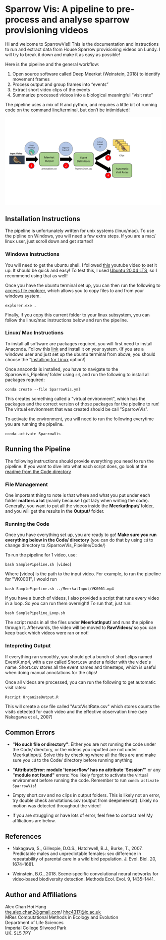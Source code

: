 # Sparrow Vis: A pipeline to pre-process and analyse sparrow provisioning videos

Hi and welcome to SparrowVis!! This is the documentation and instructions to run and extract data from House Sparrow provisioning videos on Lundy. I will try to break it down and make it as easy as possible!

Here is the pipeline and the general workflow:
1. Open source software called Deep Meerkat (Weinstein, 2018) to identify movement frames
2. Process output and group frames into “events”
3. Extract short video clips of the events
4. Summarize processed videos into a biological meaningful “visit rate”

The pipeline uses a mix of R and python, and requires a little bit of running code on the command line/terminal, but don’t be intimidated!

![Figures](/Graphics/DocumentationGraphic.png)

## Installation Instructions
The pipeline is unfortunately written for unix systems (linux/mac). To use the pipline on Windows, you will need a few extra steps. If you are a mac/ linux user, just scroll down and get started!

### Windows Instructions
You will need to get the ubuntu shell. I followed [this](https://www.youtube.com/watch?v=X-DHaQLrBi8&t) youtube video to set it up. It should be quick and easy! To test this, I used [Ubuntu 20.04 LTS](https://www.microsoft.com/en-us/p/ubuntu-2004-lts/9n6svws3rx71?activetab=pivot:overviewtab), so I recommend using that as well!

Once you have the ubuntu terminal set up, you can then run the following to [access file explorer](https://devblogs.microsoft.com/commandline/whats-new-for-wsl-in-windows-10-version-1903/), which allows you to copy files to and from your windows system.

```
explorer.exe .
```

Finally, if you copy this current folder to your linux subsystem, you can follow the linux/mac instructions below and run the pipeline.

### Linux/ Mac Instructions
To install all software are packages required, you will first need to install Anaconda. Follow this [link](https://docs.anaconda.com/anaconda/install/index.html) and install it on your system. (If you are a windows user and just set up the ubuntu terminal from above, you should choose the "[Installing for Linux](https://docs.anaconda.com/anaconda/install/linux/) option!)

Once anaconda is installed, you have to navigate to the SparrowVis_Pipeline/ folder using `cd`, and run the following to install all packages required:

```
conda create --file SparrowVis.yml
```
This creates something called a "virtual environment", which has the packages and the correct version of those packages for the pipeline to run! The virtual environment that was created should be call "SparrowVis".

To activate the environment, you will need to run the following everytime you are running the pipeline.
```
conda activate SparrowVis
```

## Running the Pipeline
The following instructions should provide everything you need to run the pipeline. If you want to dive into what each script does, go look at the [readme from the Code directory](https://github.com/alexhang212/SparrowVis_Pipeline/tree/master/Code#readme)


### File Management
One important thing to note is that where and what you put under each folder **matters a lot** (mainly because I got lazy when writing the code). Generally, you want to put all the videos inside the **MeerkatInput/** folder, and you will get the results in the **Output/** folder. 

### Running the Code
Once you have everything set up, you are ready to go! **Make sure you run everything below in the Code/ directory** (you can do that by using `cd` to change directory to /SparrowVis_Pipeline/Code/)

To run the pipeline for 1 video, use:
```
bash SamplePipeline.sh [video]
```
Where [video] is the path to the input video. For example, to run the pipeline for "VK0001", I would run 
```
bash SamplePipeline.sh ../MeerkatInput/VK0001.mp4
```

If you have a bunch of videos, I also provided a script that runs every video in a loop. So you can run them overnight! To run that, just run:

```
bash SamplePipeline_Loop.sh
```

The script reads in all the files under **MeerkatInput/** and runs the pipline through it. Afterwards, the video will be moved to **RawVideos/** so you can keep track which videos were ran or not!

### Intepreting Output
If everything ran smoothly, you should get a bunch of short clips named EventX.mp4, with a csv called Short.csv under a folder with the video's name. Short.csv stores all the event names and timesteps, which is useful when doing manual annotations for the clips!

Once all videos are processed, you can run the following to get automatic visit rates:
```
Rscript OrganizeOutput.R
```

This will create a csv file called "AutoVisitRate.csv" which stores counts the visits detected for each video and the effective observation time (see Nakagawa et al., 2007)

## Common Errors
- **"No such file or directory"**: Either you are not running the code under the Code/ directory, or the videos you inputted are not under MeerkatInput/. Solve this by checking where all the files are and make sure you `cd` to the Code/ directory before running anything

- **"AttributeError: module 'tensorflow' has no attribute 'Session'"** or any **"module not found"** errors: You likely forgot to activate the virtual environment before running the code. Remember to run `conda activate SparrowVis`!

- Empty short.csv and no clips in output folders. This is likely not an error, try double check annotations.csv (output from deepmeerkat). Likely no motion was detected throughout the video!

- If you are struggling or have lots of error, feel free to contact me! My affiliations are below.

## References
- Nakagawa, S., Gillespie, D.O.S., Hatchwell, B.J., Burke, T., 2007. Predictable males and
unpredictable females: sex difference in repeatability of parental care in a wild bird
population. J. Evol. Biol. 20, 1674–1681.

- Weinstein, B.G., 2018. Scene‐specific convolutional neural networks for video‐based biodiversity
detection. Methods Ecol. Evol. 9, 1435–1441.


## Author and Affiliations
Alex Chan Hoi Hang  
the.alex.chan2@gmail.com/ 
hhc4317@ic.ac.uk  
MRes Computational Methods in Ecology and Evolution  
Department of Life Sciences  
Imperial College Silwood Park  
UK. SL5 7PY  
